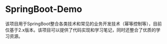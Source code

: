 # SpringBoot-Demo
该项目用于SpringBoot整合各类技术和常见的业务开发技术（幂等控制等），目前仅基于2.x版本。该项目可以提供了代码实现和学习笔记，同时还整合了优质的学习资源。
